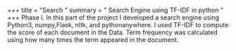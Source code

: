
+++ title = "Search " 
summary = " Search Engine using TF-IDF in python " 
+++
Phase I.
In this part of the project I developed a search engine using Python3, numpy,Flask, nltk, and pythonanywhere. 
I used TF-IDF to compute the score of each document in the Data. 
Term frequency was calculated using how many times the term appeared in the document. 

